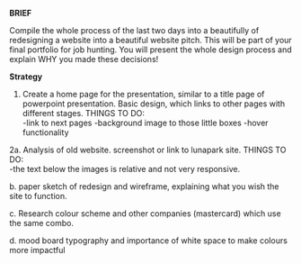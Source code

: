 **BRIEF**

Compile the whole process of the last two days into a beautifully of
redesigning a website into a beautiful website pitch. This will be part
of your final portfolio for job hunting. You will present the whole
design process and explain WHY you made these decisions!

**Strategy**

1. Create a home page for the presentation, similar to a title page of
powerpoint presentation. Basic design, which links to other pages
with different stages.
THINGS TO DO:   
-link to next pages
-background image to those little boxes
-hover functionality


2a. Analysis of old website. screenshot or link to lunapark site.
THINGS TO DO:   
-the text below the images is relative and not very responsive.

b. paper sketch of redesign and wireframe, explaining what you wish
the site to function.

c. Research colour scheme and other companies (mastercard) which use the
same combo.

d. mood board typography and importance of white space to make colours
more impactful
